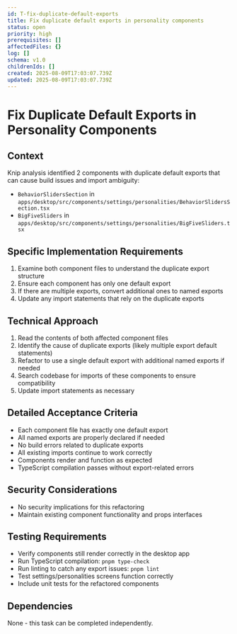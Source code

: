 ```yaml
---
id: T-fix-duplicate-default-exports
title: Fix duplicate default exports in personality components
status: open
priority: high
prerequisites: []
affectedFiles: {}
log: []
schema: v1.0
childrenIds: []
created: 2025-08-09T17:03:07.739Z
updated: 2025-08-09T17:03:07.739Z
---
```


# Fix Duplicate Default Exports in Personality Components

## Context

Knip analysis identified 2 components with duplicate default exports that can cause build issues and import ambiguity:

- `BehaviorSlidersSection` in `apps/desktop/src/components/settings/personalities/BehaviorSlidersSection.tsx`
- `BigFiveSliders` in `apps/desktop/src/components/settings/personalities/BigFiveSliders.tsx`

## Specific Implementation Requirements

1. Examine both component files to understand the duplicate export structure
2. Ensure each component has only one default export
3. If there are multiple exports, convert additional ones to named exports
4. Update any import statements that rely on the duplicate exports

## Technical Approach

1. Read the contents of both affected component files
2. Identify the cause of duplicate exports (likely multiple export default statements)
3. Refactor to use a single default export with additional named exports if needed
4. Search codebase for imports of these components to ensure compatibility
5. Update import statements as necessary

## Detailed Acceptance Criteria

- Each component file has exactly one default export
- All named exports are properly declared if needed
- No build errors related to duplicate exports
- All existing imports continue to work correctly
- Components render and function as expected
- TypeScript compilation passes without export-related errors

## Security Considerations

- No security implications for this refactoring
- Maintain existing component functionality and props interfaces

## Testing Requirements

- Verify components still render correctly in the desktop app
- Run TypeScript compilation: `pnpm type-check`
- Run linting to catch any export issues: `pnpm lint`
- Test settings/personalities screens function correctly
- Include unit tests for the refactored components

## Dependencies

None - this task can be completed independently.
